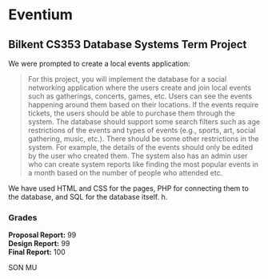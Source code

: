 # Eventium
## Bilkent CS353 Database Systems Term Project

We were prompted to create a local events application:
>For this project, you will implement the database for a social networking application
where the users create and join local events such as gatherings, concerts, games, etc.
Users can see the events happening around them based on their locations. If the events
require tickets, the users should be able to purchase them through the system. The
database should support some search filters such as age restrictions of the events and
types of events (e.g., sports, art, social gathering, music, etc.). There should be some
other restrictions in the system. For example, the details of the events should only be
edited by the user who created them. The system also has an admin user who can create
system reports like finding the most popular events in a month based on the number of
people who attended etc.

We have used HTML and CSS for the pages, PHP for connecting them to the database, and SQL for the database itself.
h.

### Grades
**Proposal Report:** 99\
**Design Report:** 99\
**Final Report:** 100

SON MU
